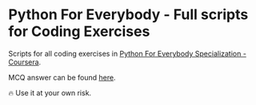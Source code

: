 # Python For Everybody - Full scripts for Coding Exercises

Scripts for all coding exercises in [Python For Everybody Specialization - Coursera](https://www.coursera.org/specializations/python).

MCQ answer can be found [here](https://quizlet.com/vn/521678301/prp201c-flash-cards/).

‎️‍🔥 Use it at your own risk.
